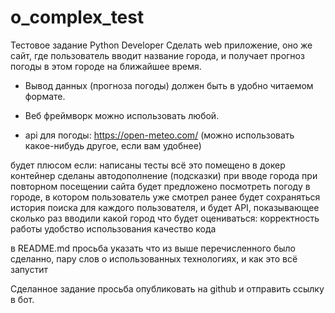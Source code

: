 # o_complex_test
Тестовое задание Python Developer 
Сделать web приложение, оно же сайт, где пользователь вводит название города, и получает прогноз погоды в этом городе на ближайшее время.

 - Вывод данных (прогноза погоды) должен быть в удобно читаемом формате. 

 - Веб фреймворк можно использовать любой.

 - api для погоды: https://open-meteo.com/ (можно использовать какое-нибудь другое, если вам удобнее)

будет плюсом если:
написаны тесты
всё это помещено в докер контейнер
сделаны автодополнение (подсказки) при вводе города
при повторном посещении сайта будет предложено посмотреть погоду в городе, в котором пользователь уже смотрел ранее
будет сохраняться история поиска для каждого пользователя, и будет API, показывающее сколько раз вводили какой город
что будет оцениваться:
корректность работы
удобство использования
качество кода

в README.md просьба указать что из выше перечисленного было сделанно, пару слов о использованных технологиях, и как это всё запустит

Сделанное задание просьба опубликовать на github и отправить ссылку в бот.
